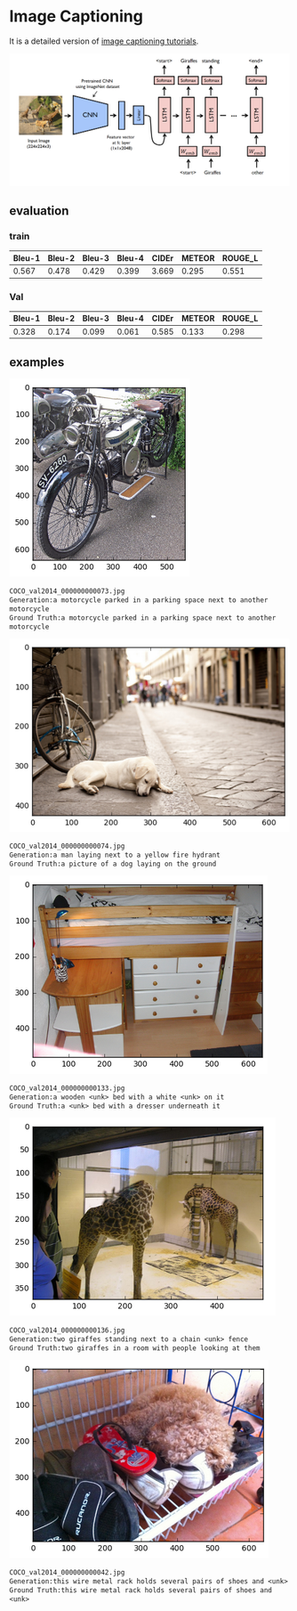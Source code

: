 # Image Captioning
It is a detailed version of [image captioning tutorials](https://github.com/yunjey/pytorch-tutorial/tree/master/tutorials/03-advanced/image_captioning).

![model](./images/model.png)

## evaluation

### train

| Bleu-1 | Bleu-2 | Bleu-3 | Bleu-4 | CIDEr | METEOR | ROUGE_L |
| --- | --- | --- | --- | --- | --- | --- |
| 0.567 | 0.478 | 0.429 | 0.399 | 3.669 | 0.295 | 0.551 |

### Val

| Bleu-1 | Bleu-2 | Bleu-3 | Bleu-4 | CIDEr | METEOR | ROUGE_L |
| --- | --- | --- | --- | --- | --- | --- |
| 0.328 | 0.174 | 0.099 | 0.061 | 0.585 | 0.133 | 0.298 |

## examples
![png](./images/output_4_0.png)


    COCO_val2014_000000000073.jpg
    Generation:a motorcycle parked in a parking space next to another motorcycle
    Ground Truth:a motorcycle parked in a parking space next to another motorcycle



![png](./images/output_4_2.png)


    COCO_val2014_000000000074.jpg
    Generation:a man laying next to a yellow fire hydrant
    Ground Truth:a picture of a dog laying on the ground



![png](./images/output_4_4.png)


    COCO_val2014_000000000133.jpg
    Generation:a wooden <unk> bed with a white <unk> on it
    Ground Truth:a <unk> bed with a dresser underneath it



![png](./images/output_4_6.png)


    COCO_val2014_000000000136.jpg
    Generation:two giraffes standing next to a chain <unk> fence
    Ground Truth:two giraffes in a room with people looking at them



![png](./images/output_4_8.png)


    COCO_val2014_000000000042.jpg
    Generation:this wire metal rack holds several pairs of shoes and <unk>
    Ground Truth:this wire metal rack holds several pairs of shoes and <unk>

